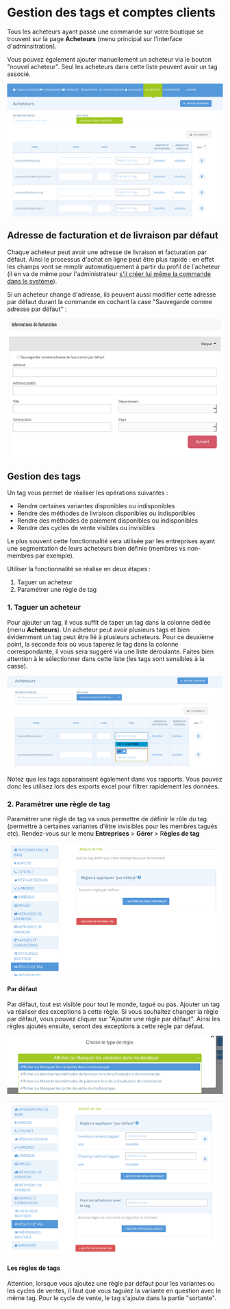 # Gestion des tags et comptes clients

Tous les acheteurs ayant passé une commande sur votre boutique se trouvent sur la page **Acheteurs** \(menu principal sur l'interface d'adminsitration\).

Vous pouvez également ajouter manuellement un acheteur via le bouton "nouvel acheteur". Seul les acheteurs dans cette liste peuvent avoir un tag associé.

![](../../.gitbook/assets/image%20%2875%29.png)

## Adresse de facturation et de livraison par défaut

Chaque acheteur peut avoir une adresse de livraison et facturation par défaut. Ainsi le processus d'achat en ligne peut être plus rapide : en effet les champs vont se remplir automatiquement à partir du profil de l'acheteur \(il en va de même pour l'administrateur [s'il créer lui même la commande dans le système](../commandes/manual-orders.md)\).

Si un acheteur change d'adresse, ils peuvent aussi modifier cette adresse par défaut durant la commande en cochant la case "Sauvegarde comme adresse par défaut" :

![](../../.gitbook/assets/image%20%288%29.png)

## Gestion des tags

Un tag vous permet de réaliser les opérations suivantes :

* Rendre certaines variantes disponibles ou indisponibles
* Rendre des méthodes de livraison disponibles ou indisponibles
* Rendre des méthodes de paiement disponibles ou indisponibles
* Rendre des cycles de vente visibles ou invisibles

Le plus souvent cette fonctionnalité sera utilisée par les entreprises ayant une segmentation de leurs acheteurs bien définie \(membres vs non-membres par exemple\).

Utiliser la fonctionnalité se réalise en deux étapes :

1. Taguer un acheteur
2. Paramétrer une règle de tag

### 1. Taguer un acheteur

Pour ajouter un tag, il vous suffit de taper un tag dans la colonne dédiée \(menu **Acheteurs**\). Un acheteur peut avoir plusieurs tags et bien évidemment un tag peut être lié à plusieurs acheteurs. Pour ce deuxième point, la seconde fois où vous taperez le tag dans la colonne correspondante, il vous sera suggéré via une liste déroulante. Faites bien attention à le sélectionner dans cette liste \(les tags sont sensibles à la casse\).

![](../../.gitbook/assets/image%20%2826%29.png)

Notez que les tags apparaissent également dans vos rapports. Vous pouvez donc les utilisez lors des exports excel pour filtrer rapidement les données.

### 2. Paramétrer une règle de tag

Paramétrer une règle de tag va vous permettre de définir le rôle du tag \(permettre à certaines variantes d'être invisibles pour les membres tagués etc\). Rendez-vous sur le menu **Entreprises** &gt; **Gérer** &gt; R**ègles de tag**

![](../../.gitbook/assets/image%20%2831%29.png)

#### Par défaut

Par défaut, tout est visible pour tout le monde, tagué ou pas. Ajouter un tag va réaliser des exceptions à cette règle. Si vous souhaitez changer la règle par défaut, vous pouvez cliquer sur "Ajouter une règle par défaut". Ainsi les règles ajoutés ensuite, seront des exceptions à cette règle par défaut.

![](../../.gitbook/assets/image%20%286%29.png)

![](../../.gitbook/assets/image%20%2869%29.png)

#### Les règles de tags

Attention, lorsque vous ajoutez une règle par défaut pour les variantes ou les cycles de ventes, il faut que vous taguiez la variante en question avec le même tag. Pour le cycle de vente, le tag s'ajoute dans la partie "sortante".

#### 



